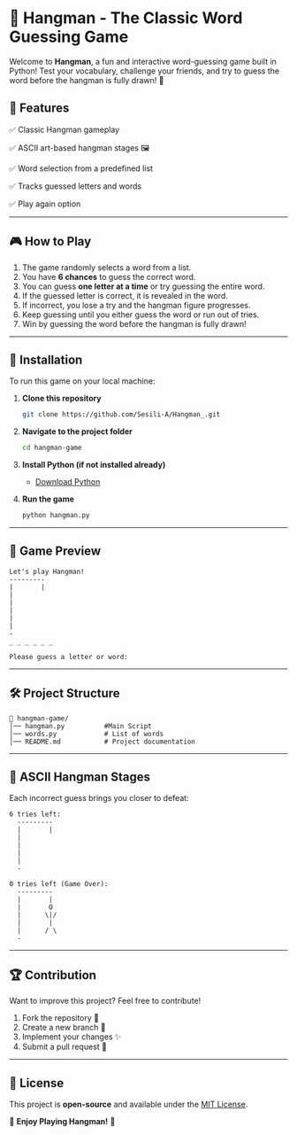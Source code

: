 # 🎩 Hangman - The Classic Word Guessing Game

Welcome to **Hangman**, a fun and interactive word-guessing game built in Python! Test your vocabulary, challenge your friends, and try to guess the word before the hangman is fully drawn! 🚀

## 📌 Features
✅ Classic Hangman gameplay

✅ ASCII art-based hangman stages 🖼️

✅ Word selection from a predefined list

✅ Tracks guessed letters and words 

✅ Play again option

---

## 🎮 How to Play
1. The game randomly selects a word from a list.
2. You have **6 chances** to guess the correct word.
3. You can guess **one letter at a time** or try guessing the entire word.
4. If the guessed letter is correct, it is revealed in the word.
5. If incorrect, you lose a try and the hangman figure progresses.
6. Keep guessing until you either guess the word or run out of tries.
7. Win by guessing the word before the hangman is fully drawn!

---

## 🚀 Installation
To run this game on your local machine:

1. **Clone this repository**
   ```sh
   git clone https://github.com/Sesili-A/Hangman_.git
   ```

2. **Navigate to the project folder**
   ```sh
   cd hangman-game
   ```

3. **Install Python (if not installed already)**
   - [Download Python](https://www.python.org/downloads/)

4. **Run the game**
   ```sh
   python hangman.py
   ```

---

## 📸 Game Preview
```
Let's play Hangman!
---------
|       |
|
|
|
|
|
-
_ _ _ _ _ _

Please guess a letter or word:
```

---

## 🛠️ Project Structure
```
📂 hangman-game/
│── hangman.py          #Main Script
│── words.py            # List of words
│── README.md           # Project documentation 
```

---

## 🎨 ASCII Hangman Stages
Each incorrect guess brings you closer to defeat:
```
6 tries left:
  ---------
  |       |
  |
  |
  |
  |
  -

0 tries left (Game Over):
  ---------
  |       |
  |       O
  |      \|/
  |       |
  |      / \
  -
```

---

## 🏆 Contribution
Want to improve this project? Feel free to contribute!
1. Fork the repository 🍴
2. Create a new branch 🚀
3. Implement your changes ✨
4. Submit a pull request 📩

---

## 📜 License
This project is **open-source** and available under the [MIT License](LICENSE).

🚀 **Enjoy Playing Hangman!** 🎩

